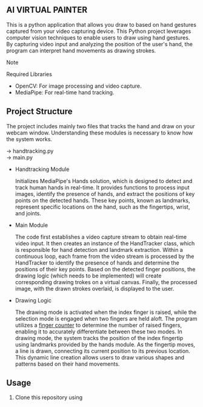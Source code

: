 ## AI VIRTUAL PAINTER

This is a python application that allows you draw to based on hand gestures captured from your video capturing device. This Python project leverages computer vision techniques to enable users to draw using hand gestures. By capturing video 
input and analyzing the position of the user's hand, the program can interpret hand movements as drawing strokes.

> [!NOTE]
> Required Libraries
> + OpenCV: For image processing and video capture.
> + MediaPipe: For real-time hand tracking.
  
## Project Structure

The project includes mainly two files that tracks the hand and draw on your webcam window. Understanding these modules is necessary to know how the system works.

-> handtracking.py  
-> main.py

  * Handtracking Module
    
    Initializes MediaPipe's Hands solution, which is designed to detect and track human hands in real-time. It provides functions to process input images, identify the presence of hands, and extract the positions of key points on the detected hands.
    These key points, known as landmarks, represent specific locations on the hand, such as the fingertips, wrist, and joints.

  * Main Module

    The code first establishes a video capture stream to obtain real-time video input. It then creates an instance of the HandTracker class, which is responsible for hand detection and landmark extraction. Within a continuous loop, each frame from the
    video stream is processed by the HandTracker to identify the presence of hands and determine the positions of their key points. Based on the detected finger positions, the drawing logic (which needs to be implemented) will create corresponding drawing 
    trokes on a virtual canvas. Finally, the processed image, with the drawn strokes overlaid, is displayed to the user.

  * Drawing Logic

    The drawing mode is activated when the index finger is raised, while the selection mode is engaged when two fingers are held aloft. The program utilizes a [finger counter]() to determine the number of raised fingers, enabling it to accurately differentiate
    between these two modes. In drawing mode, the system tracks the position of the index fingertip using landmarks provided by the hands module. As the fingertip moves, a line is drawn, connecting its current position to its previous location. This dynamic
    line creation allows users to draw various shapes and patterns based on their hand movements.

## Usage

1. Clone this repository using

   ```
     
   ```
   
